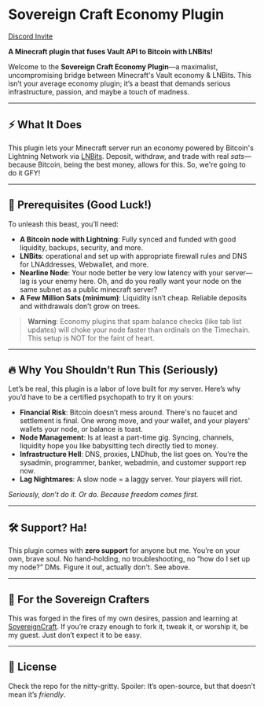 ﻿# Sovereign Craft Economy Plugin

[Discord Invite](https://discord.gg/FFUgxQfZ9Fk8)

**A Minecraft plugin that fuses Vault API to Bitcoin with LNBits!**

Welcome to the **Sovereign Craft Economy Plugin**—a maximalist, uncompromising bridge between Minecraft's Vault economy & LNBits. This isn’t your average economy plugin; it’s a beast that demands serious infrastructure, passion, and maybe a touch of madness.

---

## ⚡️ What It Does
This plugin lets your Minecraft server run an economy powered by Bitcoin's Lightning Network via [LNBits](https://lnbits.com/). Deposit, withdraw, and trade with real *sats*—because Bitcoin, being the best money, allows for this. So, we're going to do it GFY!

---

## 🚨 Prerequisites (Good Luck!)
To unleash this beast, you’ll need:
- **A Bitcoin node with Lightning**: Fully synced and funded with good liquidity, backups, security, and more.
- **LNBits**: operational and set up with appropriate firewall rules and DNS for LNAddresses, Webwallet, and more.
- **Nearline Node**: Your node better be very low latency with your server—lag is your enemy here. Oh, and do you really want your node on the same subnet as a public minecraft server?
- **A Few Million Sats (minimum)**: Liquidity isn’t cheap. Reliable deposits and withdrawals don’t grow on trees.

> **Warning**: Economy plugins that spam balance checks (like tab list updates) will choke your node faster than ordinals on the Timechain. This setup is NOT for the faint of heart.

---

## 🔥 Why You Shouldn’t Run This (Seriously)
Let’s be real, this plugin is a labor of love built for *my* server. Here’s why you’d have to be a certified psychopath to try it on yours:
- **Financial Risk**: Bitcoin doesn’t mess around. There's no faucet and settlement is final. One wrong move, and your wallet, and your players' wallets your node, or balance is toast.
- **Node Management**: Is at least a part-time gig. Syncing, channels, liquidity hope you like babysitting tech directly tied to money.
- **Infrastructure Hell**: DNS, proxies, LNDhub, the list goes on. You’re the sysadmin, programmer, banker, webadmin, and customer support rep now.
- **Lag Nightmares**: A slow node = a laggy server. Your players will riot.

*Seriously, don’t do it. Or do. Because freedom comes first.*

---

## 🛠️ Support? Ha!
This plugin comes with **zero support** for anyone but me. You’re on your own, brave soul. No hand-holding, no troubleshooting, no “how do I set up my node?” DMs. Figure it out, actually don't. See above.

---

## 🌟 For the Sovereign Crafters
This was forged in the fires of my own desires, passion and learning at [SovereignCraft](https://sovereigncraft.com). If you’re crazy enough to fork it, tweak it, or worship it, be my guest. Just don’t expect it to be easy.

---

## 📜 License
Check the repo for the nitty-gritty. Spoiler: It’s open-source, but that doesn’t mean it’s *friendly*.

